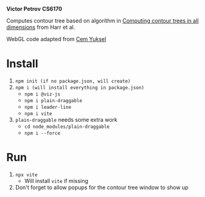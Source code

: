 **Victor Petrov**
**CS6170**

Computes contour tree based on algorithm in [Computing contour trees in all dimensions](https://doi.org/10.1016/S0925-7721(02)00093-7) from Harr et al.

WebGL code adapted from [Cem Yuksel](https://graphics.cs.utah.edu/courses/cs4600/fall2023/)

# Install

1. `npm init (if no package.json, will create)`
2. `npm i (will install everything in package.json)`
    - `npm i @viz-js`
    - `npm i plain-draggable`
    - `npm i leader-line`
    - `npm i vite`
3. `plain-draggable` needs some extra work
    - `cd node_modules/plain-draggable`
    - `npm i --force`

# Run
1. `npx vite`
    - Will install `vite` if missing
2. Don't forget to allow popups for the contour tree window to show up
